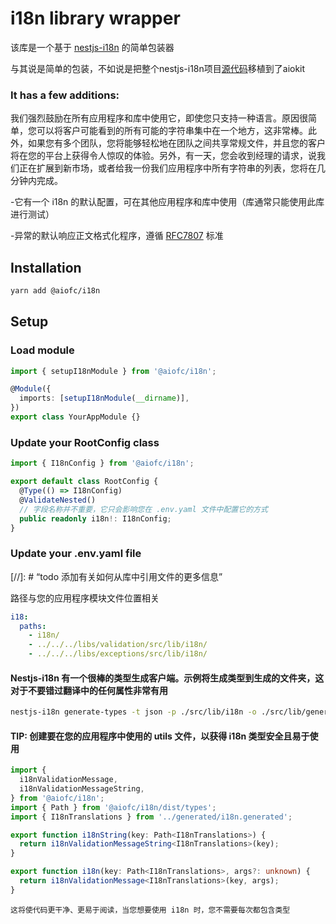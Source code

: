 # i18n library wrapper

该库是一个基于 [nestjs-i18n](https://nestjs-i18n.com/) 的简单包装器

与其说是简单的包装，不如说是把整个nestjs-i18n项目[源代码](https://github.com/toonvanstrijp/nestjs-i18n/tree/main)移植到了aiokit

### It has a few additions:

我们强烈鼓励在所有应用程序和库中使用它，即使您只支持一种语言。原因很简单，您可以将客户可能看到的所有可能的字符串集中在一个地方，这非常棒。此外，如果您有多个团队，您将能够轻松地在团队之间共享常规文件，并且您的客户将在您的平台上获得令人惊叹的体验。另外，有一天，您会收到经理的请求，说我们正在扩展到新市场，或者给我一份我们应用程序中所有字符串的列表，您将在几分钟内完成。

-它有一个 i18n 的默认配置，可在其他应用程序和库中使用（库通常只能使用此库进行测试）

-异常的默认响应正文格式化程序，遵循 [RFC7807](https://www.rfc-editor.org/rfc/rfc7807#section-3.1) 标准

## Installation

```bash
yarn add @aiofc/i18n
```

## Setup

### Load module

```typescript
import { setupI18nModule } from '@aiofc/i18n';

@Module({
  imports: [setupI18nModule(__dirname)],
})
export class YourAppModule {}
```

### Update your RootConfig class

```typescript
import { I18nConfig } from '@aiofc/i18n';

export default class RootConfig {
  @Type(() => I18nConfig)
  @ValidateNested()
  // 字段名称并不重要，它只会影响您在 .env.yaml 文件中配置它的方式
  public readonly i18n!: I18nConfig;
}
```

### Update your .env.yaml file

[//]: # “todo 添加有关如何从库中引用文件的更多信息”

路径与您的应用程序模块文件位置相关

```yaml
i18:
  paths:
    - i18n/
    - ../../../libs/validation/src/lib/i18n/
    - ../../../libs/exceptions/src/lib/i18n/
```

#### Nestjs-i18n 有一个很棒的类型生成客户端。示例将生成类型到生成的文件夹，这对于不要错过翻译中的任何属性非常有用

```bash
nestjs-i18n generate-types -t json -p ./src/lib/i18n -o ./src/lib/generated/i18n.generated.ts -w
```

#### TIP: 创建要在您的应用程序中使用的 utils 文件，以获得 i18n 类型安全且易于使用

```typescript
import {
  i18nValidationMessage,
  i18nValidationMessageString,
} from '@aiofc/i18n';
import { Path } from '@aiofc/i18n/dist/types';
import { I18nTranslations } from '../generated/i18n.generated';

export function i18nString(key: Path<I18nTranslations>) {
  return i18nValidationMessageString<I18nTranslations>(key);
}

export function i18n(key: Path<I18nTranslations>, args?: unknown) {
  return i18nValidationMessage<I18nTranslations>(key, args);
}
```

`这将使代码更干净、更易于阅读，当您想要使用 i18n 时，您不需要每次都包含类型`
